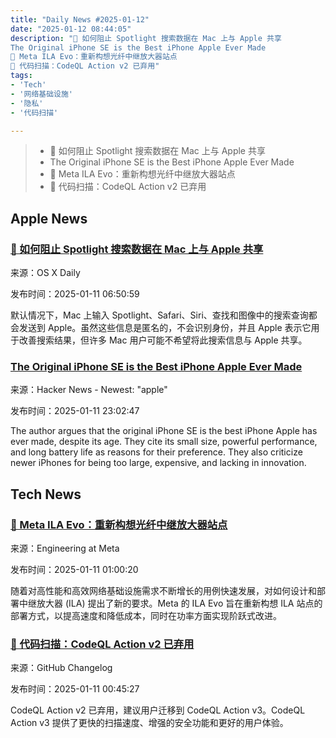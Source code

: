 ```yaml
---
title: "Daily News #2025-01-12"
date: "2025-01-12 08:44:05"
description: "🚫 如何阻止 Spotlight 搜索数据在 Mac 上与 Apple 共享
The Original iPhone SE is the Best iPhone Apple Ever Made
🌟 Meta ILA Evo：重新构想光纤中继放大器站点
🎉 代码扫描：CodeQL Action v2 已弃用"
tags: 
- 'Tech'
- '网络基础设施'
- '隐私'
- '代码扫描'

---
```


> - 🚫 如何阻止 Spotlight 搜索数据在 Mac 上与 Apple 共享
> - The Original iPhone SE is the Best iPhone Apple Ever Made
> - 🌟 Meta ILA Evo：重新构想光纤中继放大器站点
> - 🎉 代码扫描：CodeQL Action v2 已弃用

## Apple News

### [🚫 如何阻止 Spotlight 搜索数据在 Mac 上与 Apple 共享](https://osxdaily.com/2025/01/10/how-stop-spotlight-search-data-mac-sharing-apple/)

来源：OS X Daily

发布时间：2025-01-11 06:50:59

默认情况下，Mac 上输入 Spotlight、Safari、Siri、查找和图像中的搜索查询都会发送到 Apple。虽然这些信息是匿名的，不会识别身份，并且 Apple 表示它用于改善搜索结果，但许多 Mac 用户可能不希望将此搜索信息与 Apple 共享。

### [The Original iPhone SE is the Best iPhone Apple Ever Made](https://blog.bschwind.com/2025/01/11/the-original-iphone-se-is-the-best-iphone-apple-ever-made/)

来源：Hacker News - Newest: "apple"

发布时间：2025-01-11 23:02:47

The author argues that the original iPhone SE is the best iPhone Apple has ever made, despite its age. They cite its small size, powerful performance, and long battery life as reasons for their preference. They also criticize newer iPhones for being too large, expensive, and lacking in innovation.


## Tech News

### [🌟 Meta ILA Evo：重新构想光纤中继放大器站点](https://engineering.fb.com/2025/01/10/production-engineering/ila-evo-in-line-amplifier-sites-meta/)

来源：Engineering at Meta

发布时间：2025-01-11 01:00:20

随着对高性能和高效网络基础设施需求不断增长的用例快速发展，对如何设计和部署中继放大器 (ILA) 提出了新的要求。Meta 的 ILA Evo 旨在重新构想 ILA 站点的部署方式，以提高速度和降低成本，同时在功率方面实现阶跃式改进。

### [🎉 代码扫描：CodeQL Action v2 已弃用](https://github.blog/changelog/2025-01-10-code-scanning-codeql-action-v2-is-now-deprecated)

来源：GitHub Changelog

发布时间：2025-01-11 00:45:27

CodeQL Action v2 已弃用，建议用户迁移到 CodeQL Action v3。CodeQL Action v3 提供了更快的扫描速度、增强的安全功能和更好的用户体验。
